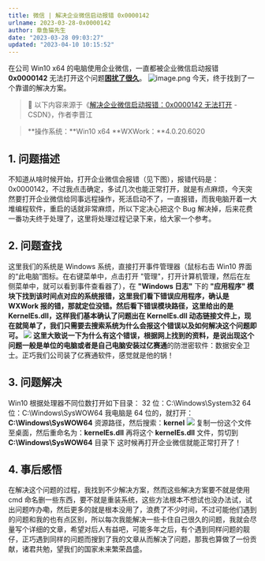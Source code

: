 ```yaml
---
title: 微信 | 解决企业微信启动报错 0x0000142
urlname: 2023-03-28-0x0000142
author: 章鱼猫先生
date: "2023-03-28 09:03:27"
updated: "2023-04-10 10:15:52"
---
```


在公司 Win10 x64 的电脑使用企业微信，一直都被企业微信启动报错 **0x0000142** 无法打开这个问题[**困扰了很久**](https://www.yuque.com/r/notes/share/c4c8db4e-c6fe-4d41-b8b0-4484defb6ade)。
![image.png](https://shub-1251708715.cos.ap-guangzhou.myqcloud.com/elog-cookbook-img/FlGSQU2kMVAFkkbkR2dnknWRzvUL.png)
今天，终于找到了一个靠谱的解决方案。

> 📢 以下内容来源于《[解决企业微信启动报错：0x0000142 无法打开](https://blog.csdn.net/qq_35132089/article/details/128632145) - CSDN》，作者李晋江

> \*\*操作系统：\*\*Win10 x64
> \*\*WXWork：\*\*4.0.20.6020

## 1. 问题描述

不知道从啥时候开始，打开企业微信会报错（见下图），报错代码是：0x0000142，不过我点击确定，多试几次也能正常打开，就是有点麻烦，今天突然要打开企业微信给同事远程操作，死活启动不了，一直报错，而我电脑开着一大堆编程软件，重启的话就非常麻烦，所以下定决心把这个 Bug 解决掉，后来花费一番功夫终于处理了，这里将处理过程记录下来，给大家一个参考。

## 2. 问题查找

这里我们的系统是 Windows 系统，直接打开事件管理器（鼠标右击 Win10 界面的“此电脑”图标。在右键菜单中，点击打开 "管理"，打开计算机管理，然后在左侧菜单中，就可以看到事件查看器了），在 **"Windows 日志"** 下的 **"应用程序" **模块下找到该时间点对应的系统报错，这里我们看下错误应用程序，确认是 WXWork 报的错，那就定位没错。然后看下错误模块路径，这里给出的是 **KernelEs.dll**，这样我们基本确认了问题出在 KernelEs.dll 动态链接文件上，现在就简单了，我们只需要去搜索系统为什么会报这个错误以及如何解决这个问题即可。
![](https://shub-1251708715.cos.ap-guangzhou.myqcloud.com/elog-cookbook-img/FpG6SK1Y0I6Gi8rLRRYVZ15cE3vm.png)
这里大致说一下为什么有这个错误，根据网上找到的资料，是说出现这个问题一般是单位的电脑或者是自己电脑安装过**亿赛通**的防泄密软件：数据安全卫士。正巧我们公司装了亿赛通软件，感觉就是他的锅！

## 3. 问题解决

Win10 根据处理器不同位数打开如下目录：
32 位：C:\Windows\System32
64 位：C:\Windows\SysWOW64
我电脑是 64 位的，就打开：**C:\Windows\SysWOW64** 资源路径，然后搜索：**kernel**
![](https://shub-1251708715.cos.ap-guangzhou.myqcloud.com/elog-cookbook-img/FvNYSLylxoKjj3yqUo4SYSkTwn_b.png)
复制一份这个文件至桌面，然后重命名为：**kernelEs.dll**
再将这个 **kernelEs.dll** 文件，剪切到 **C:\Windows\SysWOW64** 目录下
这时候再打开企业微信就能正常打开了！

## 4. 事后感悟

在解决这个问题的过程，我找到不少解决方案，然而这些解决方案要不就是使用 cmd 命名删一些东西，要不就是重装系统，这些方法根本不想试也没办法试，试出问题咋办嘞，然后更多的就是根本没用了，浪费了不少时间，不过可能他们遇到的问题和我的也有点区别，所以每次我能解决一些卡住自己很久的问题，我就会尽量写个详细的文章，希望对后人有益吧，可能多年之后，有个遇到同样问题的靓仔，正巧遇到同样的问题而搜到了我的文章从而解决了问题，那我也算做了一份贡献，诸君共勉，望我们的国家未来繁荣昌盛。
